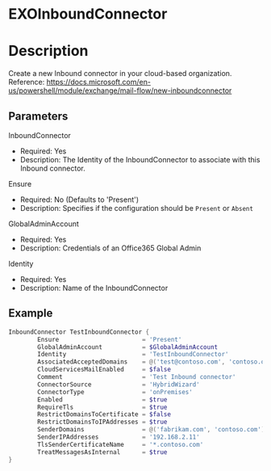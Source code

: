 # EXOInboundConnector

# Description

Create a new Inbound connector in your cloud-based organization.
Reference: https://docs.microsoft.com/en-us/powershell/module/exchange/mail-flow/new-inboundconnector

## Parameters

InboundConnector

- Required: Yes
- Description: The Identity of the InboundConnector to associate
with this Inbound connector.

Ensure

- Required: No (Defaults to 'Present')
- Description: Specifies if the configuration should be `Present` or `Absent`

GlobalAdminAccount

- Required: Yes
- Description: Credentials of an Office365 Global Admin

Identity

- Required: Yes
- Description: Name of the InboundConnector

## Example

```PowerShell
InboundConnector TestInboundConnector {
        Ensure                       = 'Present'
        GlobalAdminAccount           = $GlobalAdminAccount
        Identity                     = 'TestInboundConnector'
        AssociatedAcceptedDomains    = @('test@contoso.com', 'contoso.org')
        CloudServicesMailEnabled     = $false
        Comment                      = 'Test Inbound connector'
        ConnectorSource              = 'HybridWizard'
        ConnectorType                = 'onPremises'
        Enabled                      = $true
        RequireTls                   = $true
        RestrictDomainsToCertificate = $false
        RestrictDomainsToIPAddresses = $true
        SenderDomains                = @('fabrikam.com', 'contoso.com')
        SenderIPAddresses            = '192.168.2.11'
        TlsSenderCertificateName     = '*.contoso.com'
        TreatMessagesAsInternal      = $true
}
```
